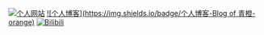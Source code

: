 [![个人网站](https://img.shields.io/badge/个人网站-网络驿站-green)](https://webrelay.cn/) [![个人博客](https://img.shields.io/badge/个人博客-Blog of 青橙-orange)](https://blog.webrelay.cn/) [![Bilibili](https://img.shields.io/badge/Bilibili-青木登-blue?logo=bilibili)](https://space.bilibili.com/88877294) 

<!--
**orangelegy/orangelegy** is a ✨ _special_ ✨ repository because its `README.md` (this file) appears on your GitHub profile.

Here are some ideas to get you started:

- 🔭 I’m currently working on ...
- 🌱 I’m currently learning ...
- 👯 I’m looking to collaborate on ...
- 🤔 I’m looking for help with ...
- 💬 Ask me about ...
- 📫 How to reach me: ...
- 😄 Pronouns: ...
- ⚡ Fun fact: ...
-->
